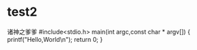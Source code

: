 # test2
诸神之爹爹
#include<stdio.h>
main(int argc,const char * argv[])
{
  printf("Hello,World\n");
  return 0;
}
